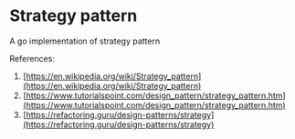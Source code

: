 # Strategy pattern
A go implementation of strategy pattern

References:  
1. [https://en.wikipedia.org/wiki/Strategy_pattern](https://en.wikipedia.org/wiki/Strategy_pattern)  
2. [https://www.tutorialspoint.com/design_pattern/strategy_pattern.htm](https://www.tutorialspoint.com/design_pattern/strategy_pattern.htm)  
3. [https://refactoring.guru/design-patterns/strategy](https://refactoring.guru/design-patterns/strategy)